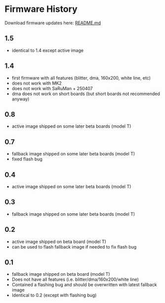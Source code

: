 # Firmware History

Download firmware updates here: [README.md](../disks/util/flash/README.md)

## 1.5

- identical to 1.4 except active image

## 1.4

- first firmware with all features (blitter, dma, 160x200, white line, etc)
- does not work with MK2
- does not work with SaRuMan + 250407
- dma does not work on short boards (but short boards not recommended anyway)

## 0.8

- active image shipped on some later beta boards (model T)

## 0.7

- fallback image shipped on some later beta boards (model T)
- fixed flash bug

## 0.4

- active image shipped on some later beta boards (model T)

## 0.3

- fallback image shipped on some later beta boards (model T)

## 0.2

- active image shipped on beta board (model T)
- can be used to flash fallback image if needed to fix flash bug

## 0.1

- fallback image shipped on beta board (model T)
- Does not have all features (i.e. blitter/dma/160x200/white line)
- Contained a flashing bug and should be overwritten with latest fallback image
- Identical to 0.2 (except with flashing bug)
